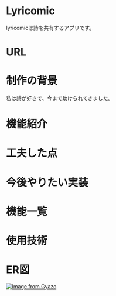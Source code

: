 # Lyricomic
lyricomicは詩を共有するアプリです。


# URL

# 制作の背景
私は詩が好きで、今まで助けられてきました。

# 機能紹介

# 工夫した点

# 今後やりたい実装

# 機能一覧

# 使用技術

# ER図
[![Image from Gyazo](https://i.gyazo.com/7c51a6cd5a8febd21141e3d4fc5c43b5.png)](https://gyazo.com/7c51a6cd5a8febd21141e3d4fc5c43b5)
